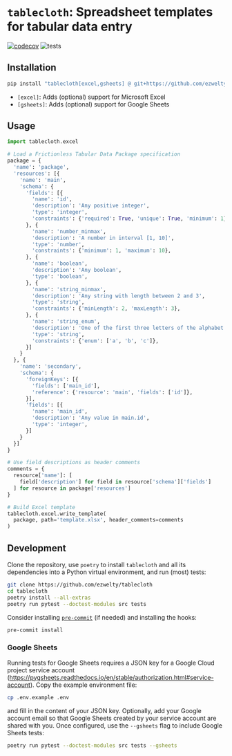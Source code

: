`tablecloth`: Spreadsheet templates for tabular data entry
============

[![codecov](https://codecov.io/gh/ezwelty/tablecloth/branch/main/graph/badge.svg?token=RP9E7WLFCI)](https://codecov.io/gh/ezwelty/tablecloth)
![tests](https://github.com/ezwelty/tablecloth/actions/workflows/tests.yaml/badge.svg)

## Installation

```sh
pip install "tablecloth[excel,gsheets] @ git+https://github.com/ezwelty/tablecloth"
```

* `[excel]`: Adds (optional) support for Microsoft Excel
* `[gsheets]`: Adds (optional) support for Google Sheets

## Usage

```py
import tablecloth.excel

# Load a Frictionless Tabular Data Package specification
package = {
  'name': 'package',
  'resources': [{
    'name': 'main',
    'schema': {
      'fields': [{
        'name': 'id',
        'description': 'Any positive integer',
        'type': 'integer',
        'constraints': {'required': True, 'unique': True, 'minimum': 1},
      }, {
        'name': 'number_minmax',
        'description': 'A number in interval [1, 10]',
        'type': 'number',
        'constraints': {'minimum': 1, 'maximum': 10},
      }, {
        'name': 'boolean',
        'description': 'Any boolean',
        'type': 'boolean',
      }, {
        'name': 'string_minmax',
        'description': 'Any string with length between 2 and 3',
        'type': 'string',
        'constraints': {'minLength': 2, 'maxLength': 3},
      }, {
        'name': 'string_enum',
        'description': 'One of the first three letters of the alphabet',
        'type': 'string',
        'constraints': {'enum': ['a', 'b', 'c']},
      }]
    }
  }, {
    'name': 'secondary',
    'schema': {
      'foreignKeys': [{
        'fields': ['main_id'],
        'reference': {'resource': 'main', 'fields': ['id']},
      }],
      'fields': [{
        'name': 'main_id',
        'description': 'Any value in main.id',
        'type': 'integer',
      }]
    }
  }]
}

# Use field descriptions as header comments
comments = {
  resource['name']: [
    field['description'] for field in resource['schema']['fields']
  ] for resource in package['resources']
}

# Build Excel template
tablecloth.excel.write_template(
  package, path='template.xlsx', header_comments=comments
)
```

## Development

Clone the repository, use `poetry` to install `tablecloth` and all its dependencies
into a Python virtual environment, and run (most) tests:

```bash
git clone https://github.com/ezwelty/tablecloth
cd tablecloth
poetry install --all-extras
poetry run pytest --doctest-modules src tests
```

Consider installing [`pre-commit`](https://pre-commit.com) (if needed)
and installing the hooks:

```bash
pre-commit install
```

### Google Sheets

Running tests for Google Sheets requires a JSON key for a Google Cloud project service
account (https://pygsheets.readthedocs.io/en/stable/authorization.html#service-account).
Copy the example environment file:

```bash
cp .env.example .env
```

and fill in the content of your JSON key.
Optionally, add your Google account email so that Google Sheets created by your
service account are shared with you.
Once configured, use the `--gsheets` flag to include Google Sheets tests:

```bash
poetry run pytest --doctest-modules src tests --gsheets
```
